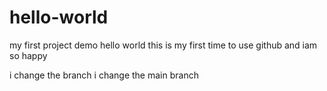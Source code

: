 # hello-world
my first project demo hello world
this is my first time to use github and iam so happy


i change the branch
i change the main branch

